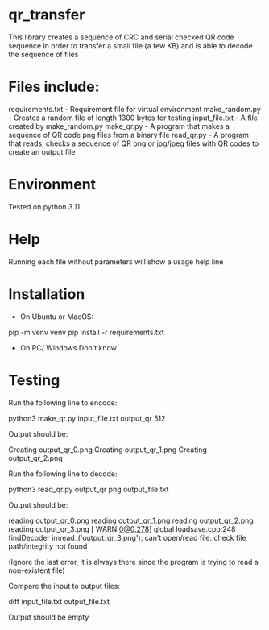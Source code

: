 # qr_transfer

This library creates a sequence of CRC and serial checked QR code sequence in order to transfer a small file (a few KB) and is able to decode the sequence of files

# Files include:
requirements.txt - Requirement file for virtual environment
make_random.py - Creates a random file of length 1300 bytes for testing
input_file.txt - A file created by make_random.py
make_qr.py - A program that makes a sequence of QR code png files from a binary file
read_qr.py - A program that reads, checks a sequence of QR png or jpg/jpeg files with QR codes to create an output file

# Environment
Tested on python 3.11

# Help
Running each file without parameters will show a usage help line

# Installation
- On Ubuntu or MacOS:

pip -m venv venv
pip install -r requirements.txt

- On PC/ Windows
Don't know

# Testing

Run the following line to encode:

python3 make_qr.py input_file.txt output_qr 512

Output should be:

Creating output_qr_0.png
Creating output_qr_1.png
Creating output_qr_2.png

Run the following line to decode:

python3 read_qr.py output_qr png output_file.txt

Output should be:

reading output_qr_0.png
reading output_qr_1.png
reading output_qr_2.png
reading output_qr_3.png
[ WARN:0@0.278] global loadsave.cpp:248 findDecoder imread_('output_qr_3.png'): can't open/read file: check file path/integrity
not found

(Ignore the last error, it is always there since the program is trying to read a non-existent file)

Compare the input to output files:

diff input_file.txt output_file.txt

Output should be empty
